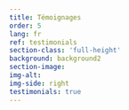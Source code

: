 ```yaml
---
title: Témoignages
order: 5
lang: fr
ref: testimonials
section-class: 'full-height'
background: background2
section-image:
img-alt:
img-side: right
testimonials: true
---
```

